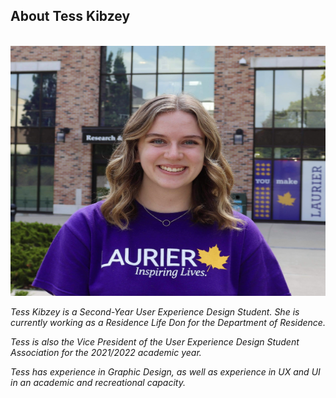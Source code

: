 ## About Tess Kibzey

<br>

<img src="IMG_2925.JPG" height= "400" width= "550" alt="Picture of Tess Kibzey">

<br>

*Tess Kibzey is a Second-Year User Experience Design Student. She is currently working as a Residence Life Don for the Department of Residence.*

*Tess is also the Vice President of the User Experience Design Student Association for the 2021/2022 academic year.*

*Tess has experience in Graphic Design, as well as experience in UX and UI in an academic and recreational capacity.*